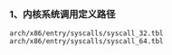 ### 1、内核系统调用定义路径

```
arch/x86/entry/syscalls/syscall_32.tbl
arch/x86/entry/syscalls/syscall_64.tbl
```